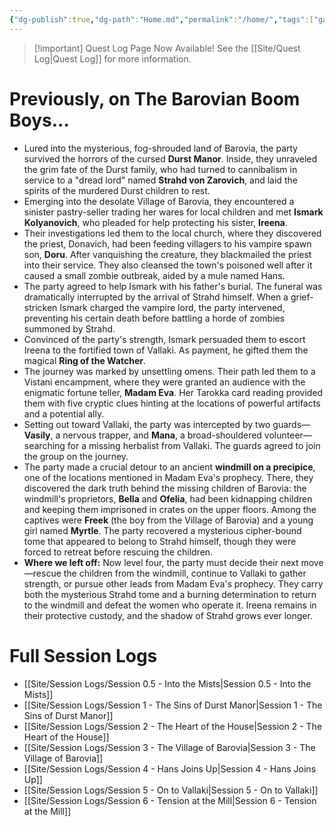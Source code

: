 ```yaml
---
{"dg-publish":true,"dg-path":"Home.md","permalink":"/home/","tags":["gardenEntry"]}
---
```



> [!important] Quest Log Page Now Available!
> See the [[Site/Quest Log\|Quest Log]] for more information.

# Previously, on The Barovian Boom Boys...

- Lured into the mysterious, fog-shrouded land of Barovia, the party survived the horrors of the cursed **Durst Manor**. Inside, they unraveled the grim fate of the Durst family, who had turned to cannibalism in service to a "dread lord" named **Strahd von Zarovich**, and laid the spirits of the murdered Durst children to rest.
- Emerging into the desolate Village of Barovia, they encountered a sinister pastry-seller trading her wares for local children and met **Ismark Kolyanovich**, who pleaded for help protecting his sister, **Ireena**.
- Their investigations led them to the local church, where they discovered the priest, Donavich, had been feeding villagers to his vampire spawn son, **Doru**. After vanquishing the creature, they blackmailed the priest into their service. They also cleansed the town's poisoned well after it caused a small zombie outbreak, aided by a mule named Hans.
- The party agreed to help Ismark with his father's burial. The funeral was dramatically interrupted by the arrival of Strahd himself. When a grief-stricken Ismark charged the vampire lord, the party intervened, preventing his certain death before battling a horde of zombies summoned by Strahd.
- Convinced of the party's strength, Ismark persuaded them to escort Ireena to the fortified town of Vallaki. As payment, he gifted them the magical **Ring of the Watcher**.
- The journey was marked by unsettling omens. Their path led them to a Vistani encampment, where they were granted an audience with the enigmatic fortune teller, **Madam Eva**. Her Tarokka card reading provided them with five cryptic clues hinting at the locations of powerful artifacts and a potential ally.
- Setting out toward Vallaki, the party was intercepted by two guards—**Vasily**, a nervous trapper, and **Mana**, a broad-shouldered volunteer—searching for a missing herbalist from Vallaki. The guards agreed to join the group on the journey.
- The party made a crucial detour to an ancient **windmill on a precipice**, one of the locations mentioned in Madam Eva's prophecy. There, they discovered the dark truth behind the missing children of Barovia: the windmill's proprietors, **Bella** and **Ofelia**, had been kidnapping children and keeping them imprisoned in crates on the upper floors. Among the captives were **Freek** (the boy from the Village of Barovia) and a young girl named **Myrtle**. The party recovered a mysterious cipher-bound tome that appeared to belong to Strahd himself, though they were forced to retreat before rescuing the children.
- **Where we left off:** Now level four, the party must decide their next move—rescue the children from the windmill, continue to Vallaki to gather strength, or pursue other leads from Madam Eva's prophecy. They carry both the mysterious Strahd tome and a burning determination to return to the windmill and defeat the women who operate it. Ireena remains in their protective custody, and the shadow of Strahd grows ever longer.

# Full Session Logs

- [[Site/Session Logs/Session 0.5 - Into the Mists\|Session 0.5 - Into the Mists]]
- [[Site/Session Logs/Session 1 - The Sins of Durst Manor\|Session 1 - The Sins of Durst Manor]]
- [[Site/Session Logs/Session 2 - The Heart of the House\|Session 2 - The Heart of the House]]
- [[Site/Session Logs/Session 3 - The Village of Barovia\|Session 3 - The Village of Barovia]]
- [[Site/Session Logs/Session 4 - Hans Joins Up\|Session 4 - Hans Joins Up]]
- [[Site/Session Logs/Session 5 - On to Vallaki\|Session 5 - On to Vallaki]]
- [[Site/Session Logs/Session 6 - Tension at the Mill\|Session 6 - Tension at the Mill]]